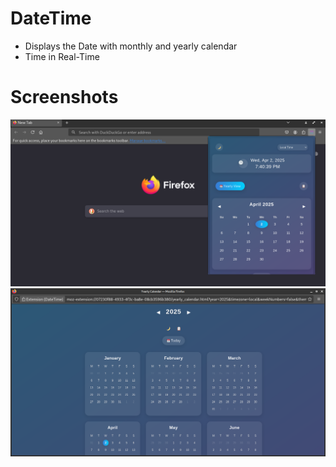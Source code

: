 # DateTime
- Displays the Date with monthly and yearly calendar
- Time in Real-Time

# Screenshots

![Screenshots](screenshots/datetime-1.png) 
![Screenshots](screenshots/datetime-2.png) 
